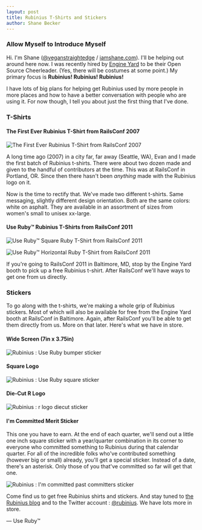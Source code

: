 ```yaml
---
layout: post
title: Rubinius T-Shirts and Stickers
author: Shane Becker
---
```


### Allow Myself to Introduce Myself

Hi. I'm Shane ([@veganstraightedge](https://twitter.com/veganstraightedge)
/ [iamshane.com](http://iamshane.com)). I'll be helping out around here now.
I was recently hired by [Engine Yard](http://engineyard.com) to be their Open
Source Cheerleader. (Yes, there will be costumes at some point.) My
primary focus is **Rubinius! Rubinius! Rubinius!**

I have lots of big plans for helping get Rubinius used by more people
in more places and how to have a better conversation with people who are using
it. For now though, I tell you about just the first thing that I've done.

### T-Shirts

#### The First Ever Rubinius T-Shirt from RailsConf 2007
![The First Ever Rubinius T-Shirt from RailsConf 2007](http://asset.rubini.us/web/images/blog/rubinius_sword_shirt.jpg)

A long time ago (2007) in a city far, far away (Seattle, WA), Evan and I made
the first batch of Rubinius t-shirts. There were about two dozen made and
given to the handful of contributors at the time. This was at RailsConf in
Portland, OR. Since then there hasn't been *anything* made with the Rubinius
logo on it.

Now is the time to rectify that. We've made two different t-shirts. Same
messaging, slightly different design orientation. Both are the same colors:
white on asphalt. They are available in an assortment of sizes from women's
small to unisex xx-large.

#### Use Ruby™ Rubinius T-Shirts from RailsConf 2011
![Use Ruby™ Square Ruby T-Shirt from RailsConf 2011](http://asset.rubini.us/web/images/blog/rubinius_use_ruby_square_shirt.jpg)

![Use Ruby™ Horizontal Ruby T-Shirt from RailsConf 2011](http://asset.rubini.us/web/images/blog/rubinius_use_ruby_horizontal_shirt.jpg)

If you're going to RailsConf 2011 in Baltimore, MD, stop by the Engine Yard booth
to pick up a free Rubinius t-shirt. After RailsConf we'll have ways to get one
from us directly.


### Stickers

To go along with the t-shirts, we're making a whole grip of Rubinius stickers.
Most of which will also be available for free from the Engine Yard booth at
RailsConf in Baltimore. Again, after RailsConf you'll be able to get them
directly from us. More on that later. Here's what we have in store.

#### Wide Screen (7in x 3.75in)

![Rubinius : Use Ruby bumper sticker](http://asset.rubini.us/web/images/blog/rubinius_bumper_sticker.png)

#### Square Logo

![Rubinius : Use Ruby square sticker](http://asset.rubini.us/web/images/blog/rubinius_square_sticker.png)

#### Die-Cut R Logo

![Rubinius : r logo diecut sticker](http://asset.rubini.us/web/images/blog/rubinius_diecut_sticker.png)

#### I'm Committed Merit Sticker

This one you have to earn. At the end of each quarter, we'll send out a little
one inch square sticker with a year/quarter combination in its corner to
everyone who committed something to Rubinius during that calendar quarter. For
all of the incredible folks who've contributed something (however big or small)
already, you'll get a special sticker. Instead of a date, there's an asterisk.
Only those of you that've committed so far will get that one.

![Rubinius : I'm committed past committers sticker](http://asset.rubini.us/web/images/blog/rubinius_alumni_sticker.png)

Come find us to get free Rubinius shirts and stickers. And stay tuned to
[the Rubinius blog](http://rubini.us/blog) and to the Twitter account :
[@rubinius](https://twitter.com/rubinius). We have lots more in store.

&mdash; Use Ruby&trade;
